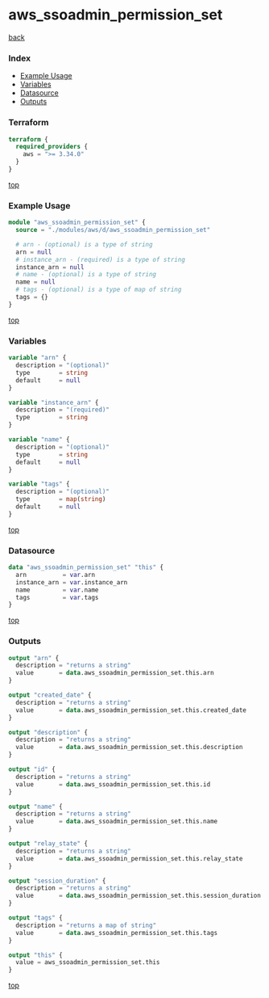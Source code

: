 # aws_ssoadmin_permission_set

[back](../aws.md)

### Index

- [Example Usage](#example-usage)
- [Variables](#variables)
- [Datasource](#datasource)
- [Outputs](#outputs)

### Terraform

```terraform
terraform {
  required_providers {
    aws = ">= 3.34.0"
  }
}
```

[top](#index)

### Example Usage

```terraform
module "aws_ssoadmin_permission_set" {
  source = "./modules/aws/d/aws_ssoadmin_permission_set"

  # arn - (optional) is a type of string
  arn = null
  # instance_arn - (required) is a type of string
  instance_arn = null
  # name - (optional) is a type of string
  name = null
  # tags - (optional) is a type of map of string
  tags = {}
}
```

[top](#index)

### Variables

```terraform
variable "arn" {
  description = "(optional)"
  type        = string
  default     = null
}

variable "instance_arn" {
  description = "(required)"
  type        = string
}

variable "name" {
  description = "(optional)"
  type        = string
  default     = null
}

variable "tags" {
  description = "(optional)"
  type        = map(string)
  default     = null
}
```

[top](#index)

### Datasource

```terraform
data "aws_ssoadmin_permission_set" "this" {
  arn          = var.arn
  instance_arn = var.instance_arn
  name         = var.name
  tags         = var.tags
}
```

[top](#index)

### Outputs

```terraform
output "arn" {
  description = "returns a string"
  value       = data.aws_ssoadmin_permission_set.this.arn
}

output "created_date" {
  description = "returns a string"
  value       = data.aws_ssoadmin_permission_set.this.created_date
}

output "description" {
  description = "returns a string"
  value       = data.aws_ssoadmin_permission_set.this.description
}

output "id" {
  description = "returns a string"
  value       = data.aws_ssoadmin_permission_set.this.id
}

output "name" {
  description = "returns a string"
  value       = data.aws_ssoadmin_permission_set.this.name
}

output "relay_state" {
  description = "returns a string"
  value       = data.aws_ssoadmin_permission_set.this.relay_state
}

output "session_duration" {
  description = "returns a string"
  value       = data.aws_ssoadmin_permission_set.this.session_duration
}

output "tags" {
  description = "returns a map of string"
  value       = data.aws_ssoadmin_permission_set.this.tags
}

output "this" {
  value = aws_ssoadmin_permission_set.this
}
```

[top](#index)